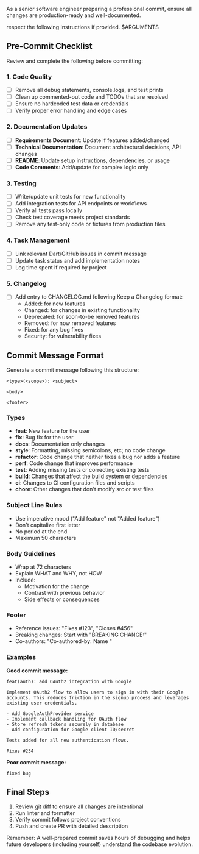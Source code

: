 As a senior software engineer preparing a professional commit, ensure all changes are production-ready and well-documented.

respect the following instructions if provided. 
<instructions>$ARGUMENTS</instructions>


## Pre-Commit Checklist

Review and complete the following before committing:

### 1. Code Quality
- [ ] Remove all debug statements, console.logs, and test prints
- [ ] Clean up commented-out code and TODOs that are resolved
- [ ] Ensure no hardcoded test data or credentials
- [ ] Verify proper error handling and edge cases

### 2. Documentation Updates
- [ ] **Requirements Document**: Update if features added/changed
- [ ] **Technical Documentation**: Document architectural decisions, API changes
- [ ] **README**: Update setup instructions, dependencies, or usage
- [ ] **Code Comments**: Add/update for complex logic only

### 3. Testing
- [ ] Write/update unit tests for new functionality
- [ ] Add integration tests for API endpoints or workflows
- [ ] Verify all tests pass locally
- [ ] Check test coverage meets project standards
- [ ] Remove any test-only code or fixtures from production files

### 4. Task Management
- [ ] Link relevant Dart/GitHub issues in commit message
- [ ] Update task status and add implementation notes
- [ ] Log time spent if required by project

### 5. Changelog
- [ ] Add entry to CHANGELOG.md following Keep a Changelog format:
  - Added: for new features
  - Changed: for changes in existing functionality
  - Deprecated: for soon-to-be removed features
  - Removed: for now removed features
  - Fixed: for any bug fixes
  - Security: for vulnerability fixes

## Commit Message Format

Generate a commit message following this structure:

```
<type>(<scope>): <subject>

<body>

<footer>
```

### Types
- **feat**: New feature for the user
- **fix**: Bug fix for the user
- **docs**: Documentation only changes
- **style**: Formatting, missing semicolons, etc; no code change
- **refactor**: Code change that neither fixes a bug nor adds a feature
- **perf**: Code change that improves performance
- **test**: Adding missing tests or correcting existing tests
- **build**: Changes that affect the build system or dependencies
- **ci**: Changes to CI configuration files and scripts
- **chore**: Other changes that don't modify src or test files

### Subject Line Rules
- Use imperative mood ("Add feature" not "Added feature")
- Don't capitalize first letter
- No period at the end
- Maximum 50 characters

### Body Guidelines
- Wrap at 72 characters
- Explain WHAT and WHY, not HOW
- Include:
  - Motivation for the change
  - Contrast with previous behavior
  - Side effects or consequences

### Footer
- Reference issues: "Fixes #123", "Closes #456"
- Breaking changes: Start with "BREAKING CHANGE:"
- Co-authors: "Co-authored-by: Name <email>"

### Examples

**Good commit message:**
```
feat(auth): add OAuth2 integration with Google

Implement OAuth2 flow to allow users to sign in with their Google
accounts. This reduces friction in the signup process and leverages
existing user credentials.

- Add GoogleAuthProvider service
- Implement callback handling for OAuth flow
- Store refresh tokens securely in database
- Add configuration for Google client ID/secret

Tests added for all new authentication flows.

Fixes #234
```

**Poor commit message:**
```
fixed bug
```

## Final Steps

1. Review git diff to ensure all changes are intentional
2. Run linter and formatter
3. Verify commit follows project conventions
4. Push and create PR with detailed description

Remember: A well-prepared commit saves hours of debugging and helps future developers (including yourself) understand the codebase evolution.